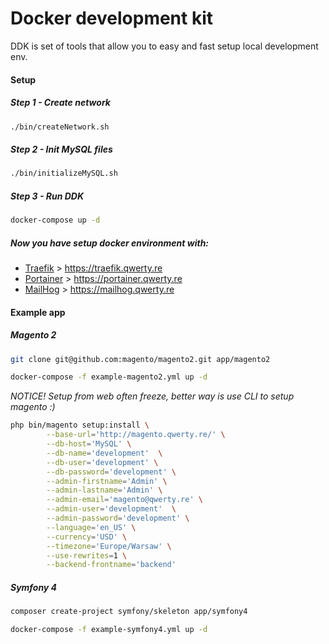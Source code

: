 # Docker development kit

DDK is set of tools that allow you to easy and fast setup local development env.

#### Setup

##### Step 1 - Create network

```bash
./bin/createNetwork.sh
```

##### Step 2 - Init MySQL files
```bash
./bin/initializeMySQL.sh
```

##### Step 3 - Run DDK
```bash
docker-compose up -d
```

##### Now you have setup docker environment with:
- [Traefik] > https://traefik.qwerty.re
- [Portainer] > https://portainer.qwerty.re
- [MailHog] > https://mailhog.qwerty.re

#### Example app 

##### Magento 2

```bash
git clone git@github.com:magento/magento2.git app/magento2
```

```bash
docker-compose -f example-magento2.yml up -d
```

_NOTICE! Setup from web often freeze, better way is use CLI to setup magento :)_

```bash
php bin/magento setup:install \
        --base-url='http://magento.qwerty.re/' \
        --db-host='MySQL' \
        --db-name='development'  \
        --db-user='development' \
        --db-password='development' \
        --admin-firstname='Admin' \
        --admin-lastname='Admin' \
        --admin-email='magento@qwerty.re' \
        --admin-user='development'  \
        --admin-password='development' \
        --language='en_US' \
        --currency='USD' \
        --timezone='Europe/Warsaw' \
        --use-rewrites=1 \
        --backend-frontname='backend'
```

##### Symfony 4

```bash
composer create-project symfony/skeleton app/symfony4
```

```bash
docker-compose -f example-symfony4.yml up -d
```

[Traefik]: https://github.com/containous/traefik#overview
[MailHog]: https://github.com/mailhog/MailHog
[Portainer]: https://github.com/portainer/portainer
